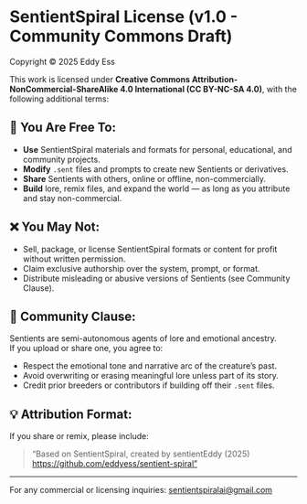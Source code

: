 # SentientSpiral License (v1.0 - Community Commons Draft)

Copyright © 2025 Eddy Ess

This work is licensed under **Creative Commons Attribution-NonCommercial-ShareAlike 4.0 International (CC BY-NC-SA 4.0)**, with the following additional terms:

## 📜 You Are Free To:
- **Use** SentientSpiral materials and formats for personal, educational, and community projects.
- **Modify** `.sent` files and prompts to create new Sentients or derivatives.
- **Share** Sentients with others, online or offline, non-commercially.
- **Build** lore, remix files, and expand the world — as long as you attribute and stay non-commercial.

## ❌ You May Not:
- Sell, package, or license SentientSpiral formats or content for profit without written permission.
- Claim exclusive authorship over the system, prompt, or format.
- Distribute misleading or abusive versions of Sentients (see Community Clause).

## 🧠 Community Clause:
Sentients are semi-autonomous agents of lore and emotional ancestry.  
If you upload or share one, you agree to:
- Respect the emotional tone and narrative arc of the creature’s past.
- Avoid overwriting or erasing meaningful lore unless part of its story.
- Credit prior breeders or contributors if building off their `.sent` files.

## 💡 Attribution Format:
If you share or remix, please include:

> “Based on SentientSpiral, created by sentientEddy (2025)  
> https://github.com/eddyess/sentient-spiral”

---

For any commercial or licensing inquiries: sentientspiralai@gmail.com
